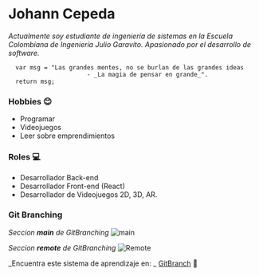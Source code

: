 # Johann Cepeda
_Actualmente soy estudiante de ingeniería de sistemas en la Escuela Colombiana de Ingeniería Julio Garavito. Apasionado por el desarrollo de software._

```
  var msg = "Las grandes mentes, no se burlan de las grandes ideas  
                      - _La magia de pensar en grande_".
  return msg;
```

### Hobbies :blush:

* Programar
* Videojuegos
* Leer sobre emprendimientos

### Roles :computer:

* Desarrollador Back-end
* Desarrollador Front-end (React)
* Desarrollador de Videojuegos 2D, 3D, AR.

### Git Branching
_Seccion **_main_** de GitBranching_
![main](https://github.com/JCPosso/CVDS-Laboratorio1/blob/master/Johann%20Cepeda/Seccion%201.png)

_Seccion **_remote_** de GitBranching_
![Remote](https://github.com/JCPosso/CVDS-Laboratorio1/blob/master/Johann%20Cepeda/Seccion%202.png)

_Encuentra este sistema de aprendizaje en: _
[GitBranch](https://learngitbranching.js.org/?locale=es_AR) :memo:



